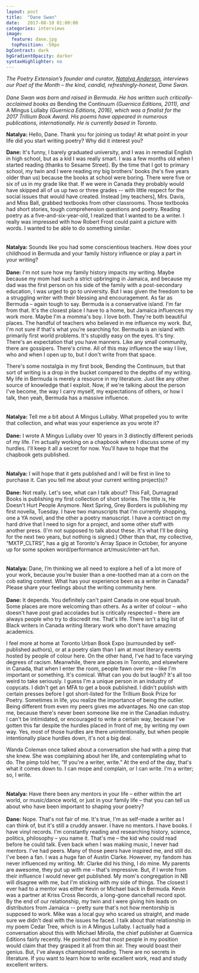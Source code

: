 ```yaml
---
layout: post
title:  "Dane Swan"
date:   2017-08-10 01:00:00
categories: interviews
image:
  feature: dane.jpg
  topPosition: -50px
bgContrast: dark
bgGradientOpacity: darker
syntaxHighlighter: no
---
```


<em>The Poetry Extension’s founder and curator, [Natalya Anderson](http://www.natalyaanderson.com), interviews our Poet of the Month – the kind, candid, refreshingly-honest, Dane Swan.
<br/><br/>
Dane Swan was born and raised in Bermuda. He has written such critically-acclaimed books as </em>Bending the Continuum<em> (Guernica Editions, 2011), and </em>A Mingus Lullaby<em> (Guernica Editions, 2016), which was a finalist for the 2017 Trillium Book Award. His poems have appeared in numerous publications, internationally. He is currently based in Toronto.</em>

<strong>Natalya:</strong> Hello, Dane. Thank you for joining us today! At what point in your life did you start writing poetry? Why did it interest you?

<strong>Dane:</strong> It's funny, I barely graduated university, and I was in remedial English in high school, but as a kid I was really smart. I was a few months old when I started reading (thanks to Sesame Street). By the time that I got to primary school, my twin and I were reading my big brothers' books (he's five years older than us) because the books at school were boring. There were five or six of us in my grade like that. If we were in Canada they probably would have skipped all of us up two or three grades -- with little respect for the social issues that would have created. Instead [my teachers], Mrs. Davis, and Miss Ball, grabbed textbooks from other classrooms. Those textbooks had short stories, tough comprehension questions and poetry. Reading poetry as a five-and-six-year-old, I realized that I wanted to be a writer. I really was impressed with how Robert Frost could paint a picture with words. I wanted to be able to do something similar.
<br/><br/><br/>
<strong>Natalya:</strong> Sounds like you had some conscientious teachers. How does your childhood in Bermuda and your family history influence or play a part in your writing?
<br/><br/>
<strong>Dane:</strong> I'm not sure how my family history impacts my writing. Maybe because my mom had such a strict upbringing in Jamaica, and because my dad was the first person on his side of the family with a post-secondary education, I was urged to go to university. But I was given the freedom to be a struggling writer with their blessing and encouragement. As far as Bermuda – again tough to say. Bermuda is a conservative island. I'm far from that. It's the closest place I have to a home, but Jamaica influences my work more. Maybe I'm a momma's boy. I love both. They're both beautiful places. The handful of teachers who believed in me influence my work. But, I'm not sure if that's what you’re searching for. Bermuda is an island with primarily first world problems. It's stupidly easy on the eyes. It's tiny. There's an expectation that you have manners. Like any small community, there are gossipers. There's crime. All of this may influence the way I live, who and when I open up to, but I don't write from that space.

There's some nostalgia in my first book, Bending the Continuum, but that sort of writing is a drop in the bucket compared to the depths of my writing. My life in Bermuda is merely a resource in my literature. Just like any other source of knowledge that I exploit. Now, if we're talking about the person I've become, the way I carry myself, my expectations of others, or how I talk, then yeah, Bermuda has a massive influence.
<br/><br/><br/>
<strong>Natalya:</strong> Tell me a bit about A Mingus Lullaby. What propelled you to write that collection, and what was your experience as you wrote it?
<br/><br/>
<strong>Dane:</strong>  I wrote A Mingus Lullaby over 10 years in 3 distinctly different periods of my life. I'm actually working on a chapbook where I discuss some of my hurdles. I'll keep it all a secret for now. You'll have to hope that the chapbook gets published.
<br/><br/><br/>
<strong>Natalya:</strong> I will hope that it gets published and I will be first in line to purchase it. Can you tell me about your current writing project(s)?
<br/><br/>
<strong>Dane:</strong> Not really. Let's see, what can I talk about? This Fall, Dumagrad Books is publishing my first collection of short stories. The title is, He Doesn't Hurt People Anymore. Next Spring, Grey Borders is publishing my first novella, Tuesday. I have two manuscripts that I'm currently shopping, one a YA novel, and the other a poetry manuscript. I have a contract on my hard drive that I need to sign for a project, and some other stuff with another press. (I'm not supposed to talk about these. It's what I'll be doing for the next two years, but nothing is signed.) Other than that, my collective, “MXTP_CLTRS”, has a gig at Toronto's Array Space in October, for anyone up for some spoken word/performance art/music/inter-art fun.
<br/><br/><br/>
<strong>Natalya:</strong> Dane, I’m thinking we all need to explore a hell of a lot more of your work, because you’re busier than a one-toothed man at a corn on the cob eating contest. What has your experience been as a writer in Canada? Please share your feelings about the writing community here.
<br/><br/>
<strong>Dane:</strong> It depends. You definitely can't paint Canada in one equal brush. Some places are more welcoming than others. As a writer of colour – who doesn't have post grad accolades but is critically respected – there are always people who try to discredit me. That's life. There isn't a big list of Black writers in Canada writing literary work who don't have amazing academics.

I feel more at home at Toronto Urban Book Expo (surrounded by self-published authors), or at a poetry slam than I am at most literary events hosted by people of colour here. On the other hand, I've had to face varying degrees of racism. Meanwhile, there are places in Toronto, and elsewhere in Canada, that when I enter the room, people fawn over me – like I'm important or something. It's comical. What can you do but laugh? It's all too weird to take seriously. I guess I'm a unique person in an industry of copycats. I didn't get an MFA to get a book published. I didn't publish with certain presses before I got short-listed for the Trillium Book Prize for Poetry. Sometimes in life, you realize the importance of being the outlier. Being different from even my peers gives me advantages. No one can stop me, because there's never been someone like me in the Canadian industry. I can't be intimidated, or encouraged to write a certain way, because I've gotten this far despite the hurdles placed in front of me, by writing my own way. Yes, most of those hurdles are there unintentionally, but when people intentionally place hurdles down, it's not a big deal.

Wanda Coleman once talked about a conversation she had with a pimp that she knew. She was complaining about her life, and contemplating what to do. The pimp told her, “If you're a writer, write.” At the end of the day, that's what it comes down to. I can mope and complain, or I can write. I'm a writer; so, I write.
<br/><br/><br/>
<strong>Natalya:</strong> Have there been any mentors in your life – either within the art world, or music/dance world, or just in your family life – that you can tell us about who have been important to shaping your poetry?
<br/><br/>
<strong>Dane:</strong> Nope. That's not fair of me. It's true, I'm as self-made a writer as I can think of, but it's still a cruddy answer. I have no mentors. I have books. I have vinyl records. I'm constantly reading and researching history, science, politics, philosophy – you name it. That's me – the kid who could read before he could talk. Even back when I was making music, I never had mentors. I've had peers. Many of those peers have inspired me, and still do. I've been a fan. I was a huge fan of Austin Clarke. However, my fandom has never influenced my writing. Mr. Clarke did his thing, I do mine. My parents are awesome, they put up with me – that's impressive. But, if I wrote from their influence I would never get published. My mom's congregation in NB will disagree with me, but I'm sticking with my side of things. The closest I ever had to a mentor was either Kevin or Michael back in Bermuda. Kevin was a partner at Kriss Cross Records, a long-gone dancehall record spot. By the end of our relationship, my twin and I were giving him leads on distributors from Jamaica -- pretty sure that's not how mentorship is supposed to work. Mike was a local guy who scared us straight, and made sure we didn't deal with the issues he faced. I talk about that relationship in my poem Cedar Tree, which is in A Mingus Lullaby. I actually had a conversation about this with Michael Mirolla, the chief publisher at Guernica Editions fairly recently. He pointed out that most people in my position would claim that they grasped it all from thin air. They would boast their genius. But, I've always championed reading. There are no secrets in literature. If you want to learn how to write excellent work, read and study excellent writers.
